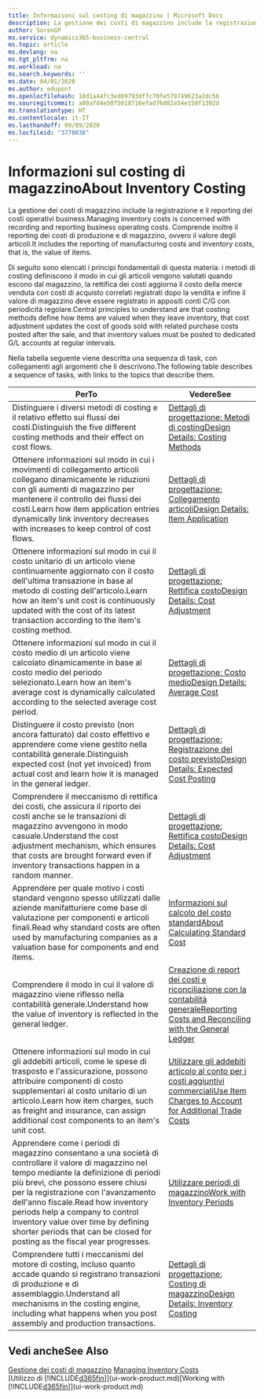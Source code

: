 ```yaml
---
title: Informazioni sul costing di magazzino | Microsoft Docs
description: La gestione dei costi di magazzino include la registrazione e il reporting dei costi operativi business. Comprende inoltre il reporting dei costi di produzione e di magazzino, ovvero il valore degli articoli.
author: SorenGP
ms.service: dynamics365-business-central
ms.topic: article
ms.devlang: na
ms.tgt_pltfrm: na
ms.workload: na
ms.search.keywords: ''
ms.date: 04/01/2020
ms.author: edupont
ms.openlocfilehash: 18d1a44fc3ed69793dffc70fe579749623a2dc56
ms.sourcegitcommit: a80afd4e5075018716efad76d82a54e158f1392d
ms.translationtype: HT
ms.contentlocale: it-IT
ms.lasthandoff: 09/09/2020
ms.locfileid: "3778038"
---
```

# <a name="about-inventory-costing"></a><span data-ttu-id="53ad4-104">Informazioni sul costing di magazzino</span><span class="sxs-lookup"><span data-stu-id="53ad4-104">About Inventory Costing</span></span>
<span data-ttu-id="53ad4-105">La gestione dei costi di magazzino include la registrazione e il reporting dei costi operativi business.</span><span class="sxs-lookup"><span data-stu-id="53ad4-105">Managing inventory costs is concerned with recording and reporting business operating costs.</span></span> <span data-ttu-id="53ad4-106">Comprende inoltre il reporting dei costi di produzione e di magazzino, ovvero il valore degli articoli.</span><span class="sxs-lookup"><span data-stu-id="53ad4-106">It includes the reporting of manufacturing costs and inventory costs, that is, the value of items.</span></span>  

 <span data-ttu-id="53ad4-107">Di seguito sono elencati i principi fondamentali di questa materia: i metodi di costing definiscono il modo in cui gli articoli vengono valutati quando escono dal magazzino, la rettifica dei costi aggiorna il costo della merce venduta con costi di acquisto correlati registrati dopo la vendita e infine il valore di magazzino deve essere registrato in appositi conti C/G con periodicità regolare.</span><span class="sxs-lookup"><span data-stu-id="53ad4-107">Central principles to understand are that costing methods define how items are valued when they leave inventory, that cost adjustment updates the cost of goods sold with related purchase costs posted after the sale, and that inventory values must be posted to dedicated G/L accounts at regular intervals.</span></span>  

 <span data-ttu-id="53ad4-108">Nella tabella seguente viene descritta una sequenza di task, con collegamenti agli argomenti che li descrivono.</span><span class="sxs-lookup"><span data-stu-id="53ad4-108">The following table describes a sequence of tasks, with links to the topics that describe them.</span></span>   

|<span data-ttu-id="53ad4-109">**Per**</span><span class="sxs-lookup"><span data-stu-id="53ad4-109">**To**</span></span>|<span data-ttu-id="53ad4-110">**Vedere**</span><span class="sxs-lookup"><span data-stu-id="53ad4-110">**See**</span></span>|  
|------------|-------------|  
|<span data-ttu-id="53ad4-111">Distinguere i diversi metodi di costing e il relativo effetto sui flussi dei costi.</span><span class="sxs-lookup"><span data-stu-id="53ad4-111">Distinguish the five different costing methods and their effect on cost flows.</span></span>|[<span data-ttu-id="53ad4-112">Dettagli di progettazione: Metodi di costing</span><span class="sxs-lookup"><span data-stu-id="53ad4-112">Design Details: Costing Methods</span></span>](design-details-costing-methods.md)|  
|<span data-ttu-id="53ad4-113">Ottenere informazioni sul modo in cui i movimenti di collegamento articoli collegano dinamicamente le riduzioni con gli aumenti di magazzino per mantenere il controllo dei flussi dei costi.</span><span class="sxs-lookup"><span data-stu-id="53ad4-113">Learn how item application entries dynamically link inventory decreases with increases to keep control of cost flows.</span></span>|[<span data-ttu-id="53ad4-114">Dettagli di progettazione: Collegamento articoli</span><span class="sxs-lookup"><span data-stu-id="53ad4-114">Design Details: Item Application</span></span>](design-details-item-application.md)|  
|<span data-ttu-id="53ad4-115">Ottenere informazioni sul modo in cui il costo unitario di un articolo viene continuamente aggiornato con il costo dell'ultima transazione in base al metodo di costing dell'articolo.</span><span class="sxs-lookup"><span data-stu-id="53ad4-115">Learn how an item's unit cost is continuously updated with the cost of its latest transaction according to the item's costing method.</span></span>|[<span data-ttu-id="53ad4-116">Dettagli di progettazione: Rettifica costo</span><span class="sxs-lookup"><span data-stu-id="53ad4-116">Design Details: Cost Adjustment</span></span>](design-details-cost-adjustment.md)|  
|<span data-ttu-id="53ad4-117">Ottenere informazioni sul modo in cui il costo medio di un articolo viene calcolato dinamicamente in base al costo medio del periodo selezionato.</span><span class="sxs-lookup"><span data-stu-id="53ad4-117">Learn how an item's average cost is dynamically calculated according to the selected average cost period.</span></span>|[<span data-ttu-id="53ad4-118">Dettagli di progettazione: Costo medio</span><span class="sxs-lookup"><span data-stu-id="53ad4-118">Design Details: Average Cost</span></span>](design-details-average-cost.md)|  
|<span data-ttu-id="53ad4-119">Distinguere il costo previsto (non ancora fatturato) dal costo effettivo e apprendere come viene gestito nella contabilità generale.</span><span class="sxs-lookup"><span data-stu-id="53ad4-119">Distinguish expected cost (not yet invoiced) from actual cost and learn how it is managed in the general ledger.</span></span>|[<span data-ttu-id="53ad4-120">Dettagli di progettazione: Registrazione del costo previsto</span><span class="sxs-lookup"><span data-stu-id="53ad4-120">Design Details: Expected Cost Posting</span></span>](design-details-expected-cost-posting.md)|  
|<span data-ttu-id="53ad4-121">Comprendere il meccanismo di rettifica dei costi, che assicura il riporto dei costi anche se le transazioni di magazzino avvengono in modo casuale.</span><span class="sxs-lookup"><span data-stu-id="53ad4-121">Understand the cost adjustment mechanism, which ensures that costs are brought forward even if inventory transactions happen in a random manner.</span></span>|[<span data-ttu-id="53ad4-122">Dettagli di progettazione: Rettifica costo</span><span class="sxs-lookup"><span data-stu-id="53ad4-122">Design Details: Cost Adjustment</span></span>](design-details-cost-adjustment.md)|  
|<span data-ttu-id="53ad4-123">Apprendere per quale motivo i costi standard vengono spesso utilizzati dalle aziende manifatturiere come base di valutazione per componenti e articoli finali.</span><span class="sxs-lookup"><span data-stu-id="53ad4-123">Read why standard costs are often used by manufacturing companies as a valuation base for components and end items.</span></span>|[<span data-ttu-id="53ad4-124">Informazioni sul calcolo del costo standard</span><span class="sxs-lookup"><span data-stu-id="53ad4-124">About Calculating Standard Cost</span></span>](finance-about-calculating-standard-cost.md)|  
|<span data-ttu-id="53ad4-125">Comprendere il modo in cui il valore di magazzino viene riflesso nella contabilità generale.</span><span class="sxs-lookup"><span data-stu-id="53ad4-125">Understand how the value of inventory is reflected in the general ledger.</span></span>|[<span data-ttu-id="53ad4-126">Creazione di report dei costi e riconciliazione con la contabilità generale</span><span class="sxs-lookup"><span data-stu-id="53ad4-126">Reporting Costs and Reconciling with the General Ledger</span></span>](finance-report-costs-and-reconcile-with-the-general-ledger.md)|  
|<span data-ttu-id="53ad4-127">Ottenere informazioni sul modo in cui gli addebiti articoli, come le spese di trasposto e l'assicurazione, possono attribuire componenti di costo supplementari al costo unitario di un articolo.</span><span class="sxs-lookup"><span data-stu-id="53ad4-127">Learn how item charges, such as freight and insurance, can assign additional cost components to an item's unit cost.</span></span>|[<span data-ttu-id="53ad4-128">Utilizzare gli addebiti articolo al conto per i costi aggiuntivi commerciali</span><span class="sxs-lookup"><span data-stu-id="53ad4-128">Use Item Charges to Account for Additional Trade Costs</span></span>](payables-how-assign-item-charges.md)|  
|<span data-ttu-id="53ad4-129">Apprendere come i periodi di magazzino consentano a una società di controllare il valore di magazzino nel tempo mediante la definizione di periodi più brevi, che possono essere chiusi per la registrazione con l'avanzamento dell'anno fiscale.</span><span class="sxs-lookup"><span data-stu-id="53ad4-129">Read how inventory periods help a company to control inventory value over time by defining shorter periods that can be closed for posting as the fiscal year progresses.</span></span>|[<span data-ttu-id="53ad4-130">Utilizzare periodi di magazzino</span><span class="sxs-lookup"><span data-stu-id="53ad4-130">Work with Inventory Periods</span></span>](finance-how-to-work-with-inventory-periods.md)|  
|<span data-ttu-id="53ad4-131">Comprendere tutti i meccanismi del motore di costing, incluso quanto accade quando si registrano transazioni di produzione e di assemblaggio.</span><span class="sxs-lookup"><span data-stu-id="53ad4-131">Understand all mechanisms in the costing engine, including what happens when you post assembly and production transactions.</span></span>|[<span data-ttu-id="53ad4-132">Dettagli di progettazione: Costing di magazzino</span><span class="sxs-lookup"><span data-stu-id="53ad4-132">Design Details: Inventory Costing</span></span>](design-details-inventory-costing.md)|  

## <a name="see-also"></a><span data-ttu-id="53ad4-133">Vedi anche</span><span class="sxs-lookup"><span data-stu-id="53ad4-133">See Also</span></span>
<span data-ttu-id="53ad4-134">[Gestione dei costi di magazzino](finance-manage-inventory-costs.md)  </span><span class="sxs-lookup"><span data-stu-id="53ad4-134">[Managing Inventory Costs](finance-manage-inventory-costs.md)  </span></span>  
<span data-ttu-id="53ad4-135">[Utilizzo di [!INCLUDE[d365fin](includes/d365fin_md.md)]](ui-work-product.md)</span><span class="sxs-lookup"><span data-stu-id="53ad4-135">[Working with [!INCLUDE[d365fin](includes/d365fin_md.md)]](ui-work-product.md)</span></span>
